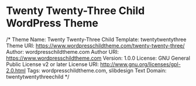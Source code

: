 # Twenty Twenty-Three Child WordPress Theme

/*
Theme Name: Twenty Twenty-Three Child
Template: twentytwentythree
Theme URI: https://www.wordpresschildtheme.com/twenty-twenty-three/
Author: wordpresschildtheme.com
Author URI: https://www.wordpresschildtheme.com
Version: 1.0.0
License: GNU General Public License v2 or later
License URI: http://www.gnu.org/licenses/gpl-2.0.html
Tags: wordpresschildtheme.com, slibdesign
Text Domain: twentytwentythreechild
*/
